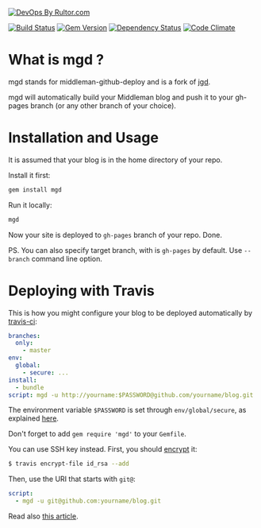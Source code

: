 [![DevOps By Rultor.com](http://www.rultor.com/b/hovancik/middleman-github-deploy)](http://www.rultor.com/p/hovancik/middleman-github-deploy)

[![Build Status](https://travis-ci.org/hovancik/middleman-github-deploy.svg)](https://travis-ci.org/hovancik/middleman-github-deploy)
[![Gem Version](https://badge.fury.io/rb/mgd.svg)](http://badge.fury.io/rb/mgd)
[![Dependency Status](https://gemnasium.com/hovancik/middleman-github-deploy.svg)](https://gemnasium.com/hovancik/middleman-github-deploy)
[![Code Climate](http://img.shields.io/codeclimate/github/hovancik/middleman-github-deploy.svg)](https://codeclimate.com/github/hovancik/middleman-github-deploy)

# What is mgd ?

mgd stands for middleman-github-deploy and is a fork of [jgd](https://github.com/yegor256/jekyll-github-deploy).  

mgd will automatically build your Middleman blog and push it to your gh-pages
branch (or any other branch of your choice).

# Installation and Usage

It is assumed that your blog is in the home directory of your repo.

Install it first:

```bash
gem install mgd
```

Run it locally:

```bash
mgd
```

Now your site is deployed to `gh-pages` branch of your repo. Done.

PS. You can also specify target branch, with is `gh-pages` by default. Use
`--branch` command line option.

# Deploying with Travis

This is how you might configure your blog
to be deployed automatically by [travis-ci](http://www.travis-ci.org):

```yaml
branches:
  only:
    - master
env:
  global:
    - secure: ...
install:
  - bundle
script: mgd -u http://yourname:$PASSWORD@github.com/yourname/blog.git
```

The environment variable `$PASSWORD` is set through
`env/global/secure`, as explained
[here](http://docs.travis-ci.com/user/encryption-keys/).

Don't forget to add `gem require 'mgd'` to your `Gemfile`.

You can use SSH key instead. First, you should [encrypt](https://docs.travis-ci.com/user/encrypting-files/) it:

```bash
$ travis encrypt-file id_rsa --add
```

Then, use the URI that starts with `git@`:

```yaml
script:
  - mgd -u git@github.com:yourname/blog.git
```

Read also [this article](http://www.yegor256.com/2014/06/22/jekyll-github-deploy.html).
